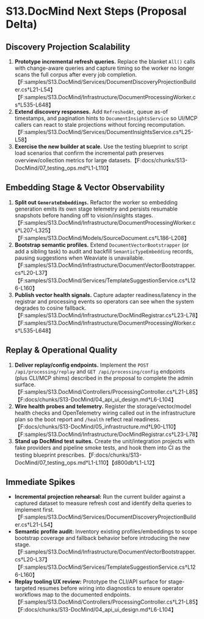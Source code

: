 # S13.DocMind Next Steps (Proposal Delta)

## Discovery Projection Scalability
1. **Prototype incremental refresh queries.** Replace the blanket `All()` calls with change-aware queries and capture timing so the worker no longer scans the full corpus after every job completion.【F:samples/S13.DocMind/Services/DocumentDiscoveryProjectionBuilder.cs†L21-L54】【F:samples/S13.DocMind/Infrastructure/DocumentProcessingWorker.cs†L535-L648】
2. **Extend discovery responses.** Add `RefreshedAt`, queue as-of timestamps, and pagination hints to `DocumentInsightsService` so UI/MCP callers can react to stale projections without forcing recomputation.【F:samples/S13.DocMind/Services/DocumentInsightsService.cs†L25-L58】
3. **Exercise the new builder at scale.** Use the testing blueprint to script load scenarios that confirm the incremental path preserves overview/collection metrics for large datasets.【F:docs/chunks/S13-DocMind/07_testing_ops.md†L1-L110】

## Embedding Stage & Vector Observability
1. **Split out `GenerateEmbeddings`.** Refactor the worker so embedding generation emits its own stage telemetry and persists resumable snapshots before handing off to vision/insights stages.【F:samples/S13.DocMind/Infrastructure/DocumentProcessingWorker.cs†L207-L325】【F:samples/S13.DocMind/Models/SourceDocument.cs†L186-L208】
2. **Bootstrap semantic profiles.** Extend `DocumentVectorBootstrapper` (or add a sibling task) to audit and backfill `SemanticTypeEmbedding` records, pausing suggestions when Weaviate is unavailable.【F:samples/S13.DocMind/Infrastructure/DocumentVectorBootstrapper.cs†L20-L37】【F:samples/S13.DocMind/Services/TemplateSuggestionService.cs†L126-L160】
3. **Publish vector health signals.** Capture adapter readiness/latency in the registrar and processing events so operators can see when the system degrades to cosine fallback.【F:samples/S13.DocMind/Infrastructure/DocMindRegistrar.cs†L23-L78】【F:samples/S13.DocMind/Infrastructure/DocumentProcessingWorker.cs†L535-L648】

## Replay & Operational Quality
1. **Deliver replay/config endpoints.** Implement the `POST /api/processing/replay` and `GET /api/processing/config` endpoints (plus CLI/MCP shims) described in the proposal to complete the admin surface.【F:samples/S13.DocMind/Controllers/ProcessingController.cs†L21-L85】【F:docs/chunks/S13-DocMind/04_api_ui_design.md†L6-L104】
2. **Wire health probes and telemetry.** Register the storage/vector/model health checks and OpenTelemetry wiring called out in the infrastructure plan so the boot report and `/health` reflect real readiness.【F:docs/chunks/S13-DocMind/05_infrastructure.md†L90-L110】【F:samples/S13.DocMind/Infrastructure/DocMindRegistrar.cs†L23-L78】
3. **Stand up DocMind test suites.** Create the unit/integration projects with fake providers and pipeline smoke tests, and hook them into CI as the testing blueprint prescribes.【F:docs/chunks/S13-DocMind/07_testing_ops.md†L1-L110】【d800db†L1-L12】

## Immediate Spikes
- **Incremental projection rehearsal:** Run the current builder against a captured dataset to measure refresh cost and identify delta queries to implement first.【F:samples/S13.DocMind/Services/DocumentDiscoveryProjectionBuilder.cs†L21-L54】
- **Semantic profile audit:** Inventory existing profiles/embeddings to scope bootstrap coverage and fallback behavior before introducing the new stage.【F:samples/S13.DocMind/Infrastructure/DocumentVectorBootstrapper.cs†L20-L37】【F:samples/S13.DocMind/Services/TemplateSuggestionService.cs†L126-L160】
- **Replay tooling UX review:** Prototype the CLI/API surface for stage-targeted resumes before wiring into diagnostics to ensure operator workflows map to the documented endpoints.【F:samples/S13.DocMind/Controllers/ProcessingController.cs†L21-L85】【F:docs/chunks/S13-DocMind/04_api_ui_design.md†L6-L104】
